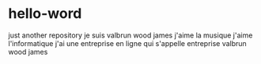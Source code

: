 # hello-word
just another repository
je suis valbrun wood james
j'aime la musique
j'aime l'informatique
j'ai une entreprise en ligne qui s'appelle entreprise valbrun wood james

